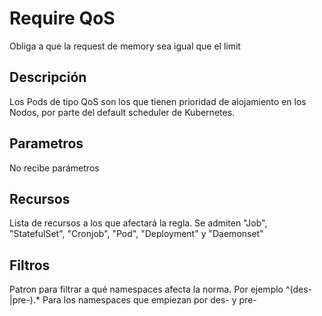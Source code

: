 # Require QoS

Obliga a que la request de memory sea igual que el limit

## Descripción

Los Pods de tipo QoS son los que tienen prioridad de alojamiento en los Nodos, por parte del default scheduler de Kubernetes.

## Parametros

No recibe parámetros

## Recursos

Lista de recursos a los que afectará la regla. Se admiten "Job", "StatefulSet", "Cronjob", "Pod", "Deployment" y "Daemonset"

## Filtros

Patron para filtrar a qué namespaces afecta la norma. Por ejemplo ^(des-|pre-).* Para los namespaces que empiezan por des- y pre- 

